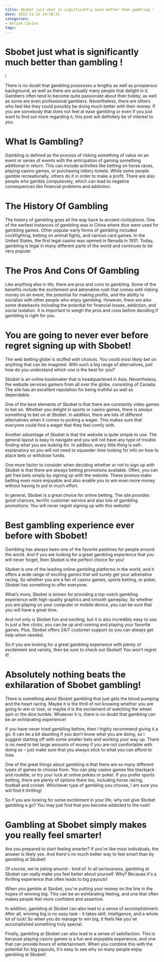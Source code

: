 ```yaml
---
title: Sbobet just what is significantly much better than gambling !
date: 2022-11-22 14:18:51
categories:
- Online Casino
tags:
---
```



#  Sbobet just what is significantly much better than gambling !

!

There is no doubt that gambling possesses a lengthy as well as prosperous background, as well as there are actually many people that delight in it. Gamblers often tend to become quite passionate about their hobby, as well as some are even professional gamblers. Nevertheless, there are others who feel like they could possibly be doing much better with their money. If you are somebody that does not feel at ease gambling or even if you just want to find out more regarding it, this post will definitely be of interest to you.

# What Is Gambling?

Gambling is defined as the process of risking something of value on an event or series of events with the anticipation of gaining something additional in return. This can include activities like betting on horse races, playing casino games, or purchasing lottery tickets. While some people gamble recreationally, others do it in order to make a profit. There are also people who gamble compulsively, which can lead to negative consequences like financial problems and addiction.

# The History Of Gambling

The history of gambling goes all the way back to ancient civilizations. One of the earliest instances of gambling was in China where dice were used for gambling games. Other popular early forms of gambling included cockfighting, betting on animal fights, and various card games. In the United States, the first legal casino was opened in Nevada in 1931. Today, gambling is legal in many different parts of the world and continues to be very popular.

# The Pros And Cons Of Gambling

Like anything else in life, there are pros and cons to gambling. Some of the benefits include the excitement and adrenaline rush that comes with risking money on an event, the potential for making profits, and the ability to socialize with other people who enjoy gambling. However, there are also some drawbacks including the potential for financial losses, addiction, and social isolation. It is important to weigh the pros and cons before deciding if gambling is right for you.

#  You are going to never ever before regret signing up with Sbobet!

The web betting globe is stuffed with choices. You could most likely bet on anything that can be imagined. With such a big range of alternatives, just how do you understand which one is the best for you?

Sbobet is an online bookmaker that is headquartered in Asia. Nevertheless, the website services gamers from all over the globe, consisting of Canada. The site has an excellent reputation for being truthful as well as dependable.

One of the best elements of Sbobet is that there are constantly video games to bet on. Whether you delight in sports or casino games, there is always something to bet on at Sbobet. In addition, there are lots of different alternatives when it comes to picking a wager. This makes sure that everyone could find a wager that they feel comfy with.

Another advantage of Sbobet is that the website is quite simple to use. The general layout is easy to navigate and you will not have any type of trouble finding what you are looking for. In addition, every little thing is self-explanatory so you will not need to squander time looking for info on how to place bets or withdraw funds.

One more factor to consider when deciding whether or not to sign up with Sbobet is that there are always betting promotions available. Often, you can get free bets simply by signing up with the website. These promos make betting even more enjoyable and also enable you to win even more money without having to put in much effort.

In general, Sbobet is a great choice for online betting. The site provides good chances, terrific customer service and also lots of gambling promotions. You will never regret signing up with this website!

#  Best gambling experience ever before with Sbobet!

Gambling has always been one of the favorite pastimes for people around the world. And if you are looking for a great gambling experience that you will never forget, then Sbobet is the perfect choice for you!

Sbobet is one of the leading online gambling platforms in the world, and it offers a wide range of exciting games that will surely get your adrenaline racing. So whether you are a fan of casino games, sports betting, or poker, Sbobet has something to offer everyone.

What’s more, Sbobet is known for providing a top-notch gambling experience with high-quality graphics and smooth gameplay. So whether you are playing on your computer or mobile device, you can be sure that you will have a great time.

And not only is Sbobet fun and exciting, but it is also incredibly easy to use. In just a few clicks, you can be up and running and playing your favorite games. Plus, Sbobet offers 24/7 customer support so you can always get help when needed.

So if you are looking for a great gambling experience with plenty of excitement and variety, then be sure to check out Sbobet! You won’t regret it!

#  Absolutely nothing beats the exhilaration of Sbobet gambling!

There is something about Sbobet gambling that just gets the blood pumping and the heart racing. Maybe it is the thrill of not knowing whether you are going to win or lose, or maybe it is the excitement of watching the wheel spin or the dice tumble. Whatever it is, there is no doubt that gambling can be an exhilarating experience!

If you have never tried gambling before, then I highly recommend giving it a go. It can be a bit daunting if you don’t know what you are doing, so I suggest starting off with some smaller bets and working your way up. There is no need to bet large amounts of money if you are not comfortable with doing so – just make sure that you always stick to what you can afford to lose.

One of the great things about gambling is that there are so many different types of games to choose from. You can play casino games like blackjack and roulette, or try your luck at online pokies or poker. If you prefer sports betting, there are plenty of options there too, including horse racing, football and cricket. Whichever type of gambling you choose, I am sure you will find it thrilling!

So if you are looking for some excitement in your life, why not give Sbobet gambling a go? You may just find that you become addicted to the rush!

#  Gambling at Sbobet simply makes you really feel smarter!

Are you prepared to start feeling smarter? If you're like most individuals, the answer is likely yes. And there's no much better way to feel smart than by gambling at Sbobet!

Of course, we're joking around - kind of. In all seriousness, gambling at Sbobet can really make you feel better about yourself. Why? Because it's a thrilling experience that often leads to big payouts!

When you gamble at Sbobet, you're putting your money on the line in the hopes of winning big. This can be an exhilarating feeling, and one that often makes people feel more confident and assertive.

In addition, gambling at Sbobet can also lead to a sense of accomplishment. After all, winning big is no easy task - it takes skill, intelligence, and a whole lot of luck! So when you do manage to win big, it feels like you've accomplished something truly special.

Finally, gambling at Sbobet can also lead to a sense of satisfaction. This is because playing casino games is a fun and enjoyable experience, and one that can provide hours of entertainment. When you combine this with the potential for big payouts, it's easy to see why so many people enjoy gambling at Sbobet!